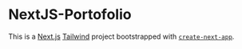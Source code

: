 # NextJS-Portofolio

This is a [Next.js](https://nextjs.org "Next.js Homepage") [Tailwind](https://tailwindcss.com/ "Tailwind Homepage") project bootstrapped with [`create-next-app`](https://nextjs.org/docs/app/api-reference/cli/create-next-app).
